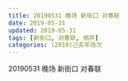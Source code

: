 ```yaml
---
title: 20190531 晚场 新街口 对春联
date: 2019-05-31
updated: 2019-05-31
tags: [新街口, 对春联, 相声]
categories: (2019)己亥年场次
---
```

20190531 晚场 新街口 对春联